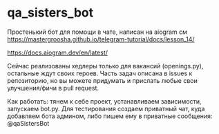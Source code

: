 # qa_sisters_bot

Простенький бот для помощи в чате, написан на aiogram 
см 
https://mastergroosha.github.io/telegram-tutorial/docs/lesson_14/

https://docs.aiogram.dev/en/latest/ 

Сейчас реализованы хедлеры только для вакансий (openings.py), остальные ждут своих героев. Часть задач описана в issues к репозиторию, но вы можете придумать и прислать любые свои улучшения/фичи в pull request.

Как работать: тянем к себе проект, устанавливаем зависимости, запускаем bot.py. 
Для тестирования создаем приватный чат, куда добавляем бота админом, либо пишем ему в приватные сообщения: @qaSistersBot
